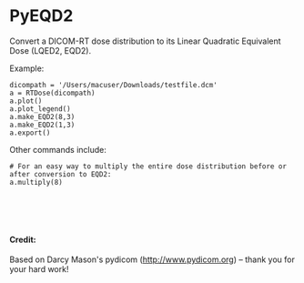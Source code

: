 


# PyEQD2
Convert a DICOM-RT dose distribution to its Linear Quadratic Equivalent Dose (LQED2, EQD2).

Example:
```
dicompath = '/Users/macuser/Downloads/testfile.dcm'
a = RTDose(dicompath)
a.plot()
a.plot_legend()
a.make_EQD2(8,3)
a.make_EQD2(1,3)
a.export()
```

Other commands include:
```
# For an easy way to multiply the entire dose distribution before or after conversion to EQD2:
a.multiply(8)
```

<br />
<br />
<br />


#### Credit: 
Based on Darcy Mason's pydicom (http://www.pydicom.org) – thank you for your hard work!

